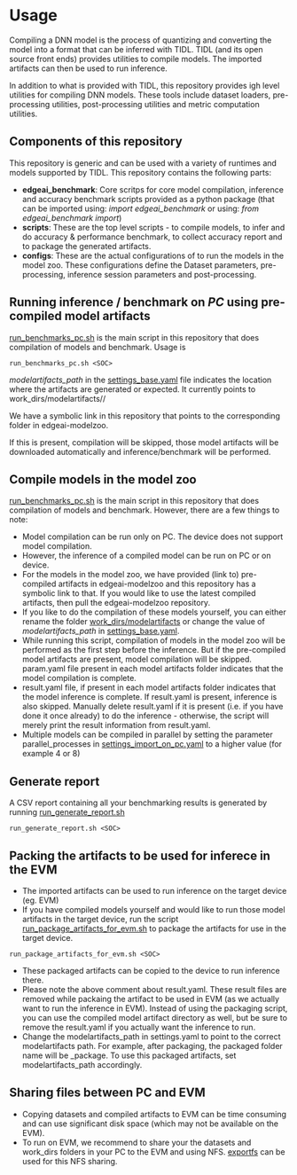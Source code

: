 # Usage

Compiling a DNN model is the process of quantizing and converting the model into a format that can be inferred with TIDL. TIDL (and its open source front ends) provides utilities to compile models. The imported artifacts can then be used to run inference.

In addition to what is provided with TIDL, this repository provides igh level utilities for compiling DNN models. These tools include dataset loaders, pre-processing utilities, post-processing utilities and metric computation utilities.


## Components of this repository
This repository is generic and can be used with a variety of runtimes and models supported by TIDL. This repository contains the following parts:

- **edgeai_benchmark**: Core scritps for core model compilation, inference and accuracy benchmark scripts provided as a python package (that can be imported using: *import edgeai_benchmark* or using: *from edgeai_benchmark import*)
- **scripts**: These are the top level scripts - to compile models, to infer and do accuracy & performance benchmark, to collect accuracy report and to package the generated artifacts.
- **configs**: These are the actual configurations of to run the models in the model zoo. These configurations define the Dataset parameters, pre-processing, inference session parameters and post-processing.


## Running inference / benchmark on *PC* using pre-compiled model artifacts
[run_benchmarks_pc.sh](../run_benchmarks_pc.sh) is the main script in this repository that does compilation of models and benchmark. Usage is
```
run_benchmarks_pc.sh <SOC>
```

*modelartifacts_path* in the [settings_base.yaml](../settings_base.yaml) file indicates the location where the artifacts are generated or expected. It currently points to work_dirs/modelartifacts/<SOC>/

We have a symbolic link in this repository that points to the corresponding folder in edgeai-modelzoo. 

If this is present, compilation will be skipped, those model artifacts will be downloaded automatically and inference/benchmark will be performed.


## Compile models in the model zoo

[run_benchmarks_pc.sh](../run_benchmarks_pc.sh) is the main script in this repository that does compilation of models and benchmark. However, there are a few things to note:
* Model compilation can be run only on PC. The device does not support model compilation.
* However, the inference of a compiled model can be run on PC or on device. 
* For the models in the model zoo, we have provided (link to) pre-compiled artifacts in edgeai-modelzoo and this repository has a symbolic link to that. If you would like to use the latest compiled artifacts, then pull the edgeai-modelzoo repository.
* If you like to do the compilation of these models yourself, you can either rename the folder [work_dirs/modelartifacts](../work_dirs/modelartifacts) or change the value of *modelartifacts_path* in [settings_base.yaml](../settings_base.yaml). 
* While running this script, compilation of models in the model zoo will be performed as the first step before the inference. But if the pre-compiled model artifacts are present, model compilation will be skipped. param.yaml file present in each model artifacts folder indicates that the model compilation is complete.
* result.yaml file, if present in each model artifacts folder indicates that the model inference is complete. If result.yaml is present, inference is also skipped. Manually delete result.yaml if it is present (i.e. if you have done it once already) to do the inference - otherwise, the script will merely print the result information from result.yaml.
* Multiple models can be compiled in parallel by setting the parameter parallel_processes in [settings_import_on_pc.yaml](../settings_import_on_pc.yaml) to a higher value (for example 4 or 8) 


## Generate report
A CSV report containing all your benchmarking results is generated by running [run_generate_report.sh](../run_generate_report.sh)
```
run_generate_report.sh <SOC>
```


## Packing the artifacts to be used for inferece in the EVM
* The imported artifacts can be used to run inference on the target device (eg. EVM)
* If you have compiled models yourself and would like to run those model artifacts in the target device, run the script 
[run_package_artifacts_for_evm.sh](../run_package_artifacts_for_evm.sh) to package the artifacts for use in the target device.
```
run_package_artifacts_for_evm.sh <SOC>
```
* These packaged artifacts can be copied to the device to run inference there.
* Please note the above comment about result.yaml. These result files are removed while packaing the artifact to be used in EVM (as we actually want to run the inference in EVM). Instead of using the packaging script, you can use the compiled model artifact directory as well, but be sure to remove the result.yaml if you actually want the inference to run.
* Change the modelartifacts_path in settings.yaml to point to the correct modelartifacts path. For example, after packaging, the packaged folder name will be <SOC>_package. To use this packaged artifacts, set modelartifacts_path accordingly.


## Sharing files between PC and EVM
* Copying datasets and compiled artifacts to EVM can be time consuming and can use significant disk space (which may not be available on the EVM).
* To run on EVM, we recommend to share your the datasets and work_dirs folders in your PC to the EVM and using NFS. [exportfs](https://www.tutorialspoint.com/unix_commands/exportfs.htm) can be used for this NFS sharing.

